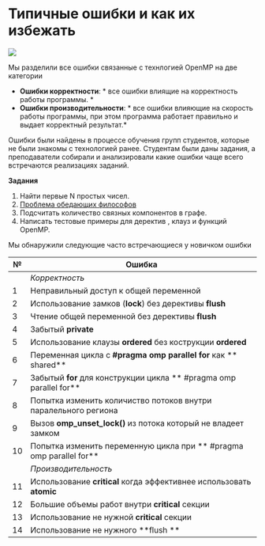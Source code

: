 # Типичные ошибки и как их избежать
![](http://habrastorage.org/files/2cf/2fb/616/2cf2fb6169c3455499c39ed269b343f5.jpeg)


Мы разделили все ошибки связанные с технлогией OpenMP на две категории 
* **Ошибки корректности**: * все ошибки влиящие на корректность работы программы. *
* **Ошибки производительности**: * все ошибки влияющие на скорость работы программы, при этом программа работает правильно и выдает корректный результат.*

Ошибки были найдены в процессе обучения групп студентов, которые не были знакомы с технологией ранее. Студентам были даны задания, а преподаватели собирали и анализировали какие ошибки чаще всего встречаются реализациях заданий.

**Задания** 

1. Найти первые N простых чисел.
2. [Проблема обедающих философов](https://ru.wikipedia.org/wiki/%D0%9F%D1%80%D0%BE%D0%B1%D0%BB%D0%B5%D0%BC%D0%B0_%D0%BE%D0%B1%D0%B5%D0%B4%D0%B0%D1%8E%D1%89%D0%B8%D1%85_%D1%84%D0%B8%D0%BB%D0%BE%D1%81%D0%BE%D1%84%D0%BE%D0%B2)
3. Подсчитать количество связных компонентов в графе.
4. Написать тестовые примеры для деректив , клауз и функций OpenMP.

Мы обнаружили следующие часто встречающиеся у новичком ошибки 

| **№** |**Ошибка** |
| -- | -- |
||*Корректность*  |
| 1 | Неправильный доступ к общей переменной |
| 2 | Использование замков (**lock**) без дерективы **flush** |
| 3 | Чтение общей переменной без дерективы **flush** |
| 4 | Забытый **private** |
| 5 | Использование клаузы **ordered** без кострукции **ordered**  |
| 6 | Переменная цикла с  **#pragma omp parallel for** как ** shared**  |
| 7 | Забытый **for** для конструкции цикла ** #pragma omp parallel for** |
| 8 | Попытка изменить количиство потоков внутри паралельного региона  |
| 9 | Вызов  **omp_unset_lock()**  из потока который не владеет замком   |
| 10| Попытка изменить переменную цикла при ** #pragma omp parallel for** 
| | *Производительность*|
| 11 | Использование **critical** когда эффективнее использовать **atomic**  |
| 12 | Большие объемы работ внутри **critical** секции |
| 13 | Использование не нужной **critical** секции |
| 14 | Использование не нужного **flush ** |






